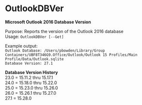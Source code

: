 # OutlookDBVer
<b>Microsoft Outlook 2016 Database Version</b>

Purpose: Reports the version of the Outlook 2016 database</br>
Usage: `OutlookDBVer [--Get]`</br>

Example output:</br>
`Outlook Database: /Users/pbowden/Library/Group Containers/UBF8T346G9.Office/Outlook/Outlook 15 Profiles/Main Profile/Data/Outlook.sqlite`</br>
`Database Version: 27.1`</br>

<b>Database Version History</b></br>
23.0 = 15.11.2 thru 15.17.1</br>
24.0 = 15.18.0 thru 15.22.0</br>
25.0 = 15.23.0 thru 15.26.0</br>
26.0 = 15.26.1 thru 15.27.0</br>
27.1 = 15.28.0</br>
